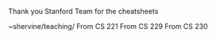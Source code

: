 Thank you Stanford Team for the cheatsheets

~shervine/teaching/
From CS 221
From CS 229 
From CS 230